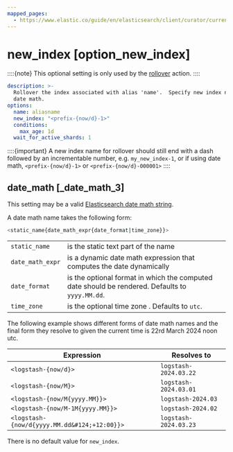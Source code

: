 ```yaml
---
mapped_pages:
  - https://www.elastic.co/guide/en/elasticsearch/client/curator/current/option_new_index.html
---
```


# new_index [option_new_index]

::::{note}
This optional setting is only used by the [rollover](/reference/rollover.md) action.
::::


```yaml
description: >-
  Rollover the index associated with alias 'name'.  Specify new index name using
  date math.
options:
  name: aliasname
  new_index: "<prefix-{now/d}-1>"
  conditions:
    max_age: 1d
  wait_for_active_shards: 1
```

::::{important}
A new index name for rollover should still end with a dash followed by an incrementable number, e.g. `my_new_index-1`, or if using date math, `<prefix-{now/d}-1>` or `<prefix-{now/d}-000001>`
::::


## date_math [_date_math_3]

This setting may be a valid [Elasticsearch date math string](http://www.elastic.co/guide/en/elasticsearch/reference/8.15/api-conventions.md#api-date-math-index-names).

A date math name takes the following form:

```sh
<static_name{date_math_expr{date_format|time_zone}}>
```

|     |     |
| --- | --- |
| `static_name` | is the static text part of the name |
| `date_math_expr` | is a dynamic date math expression that computes the date dynamically |
| `date_format` | is the optional format in which the computed date should be rendered. Defaults to `yyyy.MM.dd`. |
| `time_zone` | is the optional time zone . Defaults to `utc`. |

The following example shows different forms of date math names and the final form they resolve to given the current time is 22rd March 2024 noon utc.

| Expression | Resolves to |
| --- | --- |
| `<logstash-{now/d}>` | `logstash-2024.03.22` |
| `<logstash-{now/M}>` | `logstash-2024.03.01` |
| `<logstash-{now/M{yyyy.MM}}>` | `logstash-2024.03` |
| `<logstash-{now/M-1M{yyyy.MM}}>` | `logstash-2024.02` |
| `<logstash-{now/d{yyyy.MM.dd&#124;+12:00}}>` | `logstash-2024.03.23` |

There is no default value for `new_index`.


